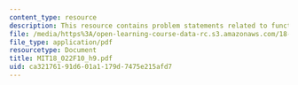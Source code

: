 ```yaml
---
content_type: resource
description: This resource contains problem statements related to functions and boundary.
file: /media/https%3A/open-learning-course-data-rc.s3.amazonaws.com/18-022-calculus-of-several-variables-fall-2010/ca32176191d601a1179d7475e215afd7_MIT18_022F10_h9.pdf
file_type: application/pdf
resourcetype: Document
title: MIT18_022F10_h9.pdf
uid: ca321761-91d6-01a1-179d-7475e215afd7
---
```

